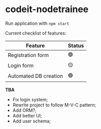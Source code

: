 # codeit-nodetrainee

Run application with `npm start`

Current checklist of features: 

| Feature               | Status |
|-----------------------|--------|
| Registration form     | 🟢      |
| Login form            | 🟡      |
| Automated DB creation | 🟢      |

**TBA**

 - Fix login system;
 - Rewrite project to follow M-V-C pattern;
 - Add ORM?;
 - Add better UI;
 - Add user schema;